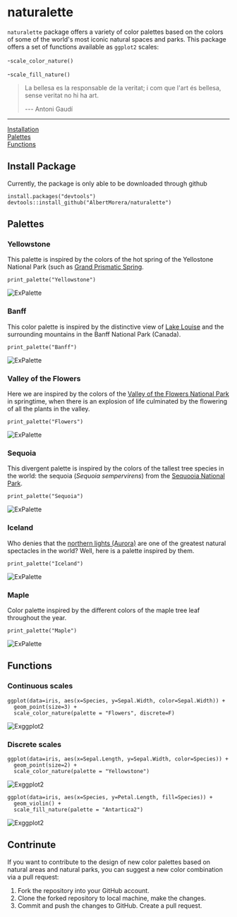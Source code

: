# naturalette
`naturalette` package offers a variety of color palettes based on the colors of some of the world's most iconic natural spaces and parks. This package offers a set of functions available as `ggplot2` scales:

-`scale_color_nature()`

-`scale_fill_nature()`


> La bellesa es la responsable de la veritat; i com que l'art és bellesa, sense veritat no hi ha art.
>
> --- Antoni Gaudí

***
[Installation](#install-package)  
[Palettes](#palettes)  
[Functions](#functions) 

## Install Package
Currently, the package is only able to be downloaded through github

```{r}
install.packages("devtools") 
devtools::install_github("AlbertMorera/naturalette") 
```

## Palettes

### Yellowstone
This palette is inspired by the colors of the hot spring of the Yellostone National Park (such as [Grand Prismatic Spring](https://en.wikipedia.org/wiki/Grand_Prismatic_Spring). 
```{r}
print_palette("Yellowstone")
```
![ExPalette](palettes/examples_palettes/Yellowstone.png)

### Banff
This color palette is inspired by the distinctive view of [Lake Louise](https://en.wikipedia.org/wiki/Lake_Louise_(Alberta)) and the surrounding mountains in the Banff National Park (Canada). 
```{r}
print_palette("Banff")
```
![ExPalette](palettes/examples_palettes/Banff.png)

### Valley of the Flowers
Here we are inspired by the colors of the [Valley of the Flowers National Park](https://en.wikipedia.org/wiki/Valley_of_Flowers_National_Park) in springtime, when there is an explosion of life culminated by the flowering of all the plants in the valley.
```{r}
print_palette("Flowers")
```
![ExPalette](palettes/examples_palettes/Flowers.png)

### Sequoia
This divergent palette is inspired by the colors of the tallest tree species in the world: the sequoia (_Sequoia sempervirens_) from the [Sequooia National Park](https://en.wikipedia.org/wiki/Sequoia_National_Park).
```{r}
print_palette("Sequoia")
```
![ExPalette](palettes/examples_palettes/Sequoia.png)

### Iceland
Who denies that the [northern lights (Aurora)](https://en.wikipedia.org/wiki/Aurora) are one of the greatest natural spectacles in the world? Well, here is a palette inspired by them.
```{r}
print_palette("Iceland")
```
![ExPalette](palettes/examples_palettes/Iceland.png)

### Maple
Color palette inspired by the different colors of the maple tree leaf throughout the year.
```{r}
print_palette("Maple")
```
![ExPalette](palettes/examples_palettes/Maple.png)




## Functions

### Continuous scales
```{r}
ggplot(data=iris, aes(x=Species, y=Sepal.Width, color=Sepal.Width)) +
  geom_point(size=3) +
  scale_color_nature(palette = "Flowers", discrete=F)
```
![Exggplot2](palettes/example_functions/ggplot2_ex_1.png)

### Discrete scales
```{r}
ggplot(data=iris, aes(x=Sepal.Length, y=Sepal.Width, color=Species)) +
  geom_point(size=2) +
  scale_color_nature(palette = "Yellowstone")
```
![Exggplot2](palettes/example_functions/ggplot2_ex_2.png)

```{r}
ggplot(data=iris, aes(x=Species, y=Petal.Length, fill=Species)) +
  geom_violin() +
  scale_fill_nature(palette = "Antartica2")
```
![Exggplot2](palettes/example_functions/ggplot2_ex_3.png)


## Contrinute

If you want to contribute to the design of new color palettes based on natural areas and natural parks, you can suggest a new color combination via a pull request:

1. Fork the repository into your GitHub account.
2. Clone the forked repository to local machine, make the changes.
3. Commit and push the changes to GitHub. Create a pull request.
